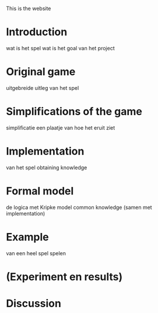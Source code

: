This is the website
# Introduction
wat is het spel
wat is het goal van het project

# Original game
uitgebreide uitleg van het spel

# Simplifications of the game
simplificatie
een plaatje van hoe het eruit ziet

# Implementation
van het spel
obtaining knowledge

# Formal model
de logica met Kripke model 
common knowledge (samen met implementation)

# Example 
van een heel spel spelen

# (Experiment en results)

# Discussion
